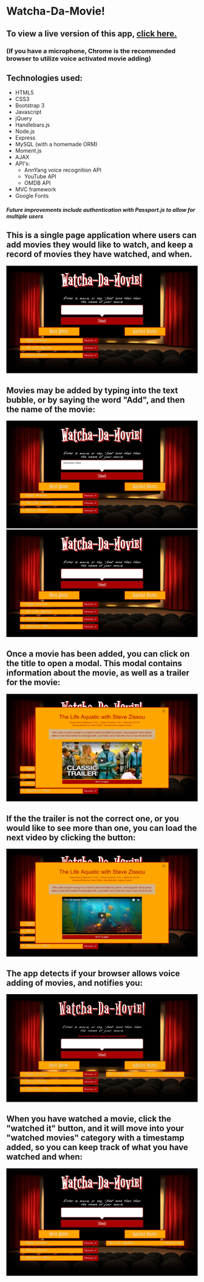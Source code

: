 # Watcha-Da-Movie!

## To view a live version of this app, [click here.](https://principio-movie-list.herokuapp.com/)
### (If you have a microphone, Chrome is the recommended browser to utilize voice activated movie adding)

## Technologies used:
* HTML5
* CSS3
* Bootstrap 3
* Javascript
* jQuery
* Handlebars.js
* Node.js
* Express
* MySQL (with a homemade ORM)
* Moment.js
* AJAX
* API's:
  * AnnYang voice recognition API
  * YouTube API
  * OMDB API
* MVC framework
* Google Fonts

##### Future improvements include authentication with Passport.js to allow for multiple users

## This is a single page application where users can add movies they would like to watch, and keep a record of movies they have watched, and when.
![image of movie_list](public/assets/img/movie1.png)


## Movies may be added by typing into the text bubble, or by saying the word "Add", and then the name of the movie:
![image of movie_list](public/assets/img/movie2.png)
![image of movie_list](public/assets/img/movie3.png)



## Once a movie has been added, you can click on the title to open a modal.  This modal contains information about the movie, as well as a trailer for the movie:
![image of movie_list](public/assets/img/movie4.png)

## If the the trailer is not the correct one, or you would like to see more than one, you can load the next video by clicking the button:
![image of movie_list](public/assets/img/movie5.png)

## The app detects if your browser allows voice adding of movies, and notifies you:
![image of movie_list](public/assets/img/movie7.png)

## When you have watched a movie, click the "watched it" button, and it will move into your "watched movies" category with a timestamp added, so you can keep track of what you have watched and when:
![image of movie_list](public/assets/img/movie6.png)
